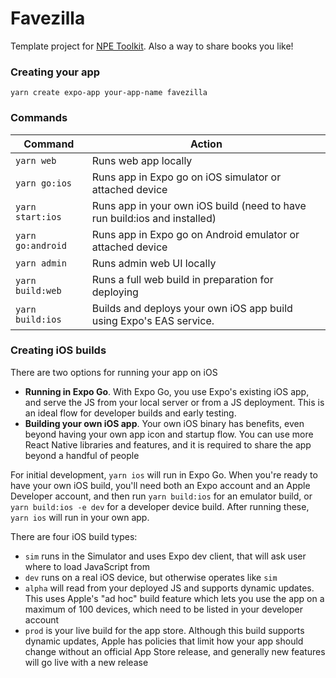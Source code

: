 # Favezilla

Template project for
[NPE Toolkit](https://github.com/facebookincubator/npe-toolkit). Also a way to
share books you like!

### Creating your app

`yarn create expo-app your-app-name favezilla`

### Commands

| Command           | Action                                                                    |
| ----------------- | ------------------------------------------------------------------------- |
| `yarn web`        | Runs web app locally                                                      |
| `yarn go:ios`     | Runs app in Expo go on iOS simulator or attached device                   |
| `yarn start:ios`  | Runs app in your own iOS build (need to have run build:ios and installed) |
| `yarn go:android` | Runs app in Expo go on Android emulator or attached device                |
| `yarn admin`      | Runs admin web UI locally                                                 |
| `yarn build:web`  | Runs a full web build in preparation for deploying                        |
| `yarn build:ios`  | Builds and deploys your own iOS app build using Expo's EAS service.       |

### Creating iOS builds

There are two options for running your app on iOS

- **Running in Expo Go**. With Expo Go, you use Expo's existing iOS app, and
  serve the JS from your local server or from a JS deployment. This is an ideal
  flow for developer builds and early testing.
- **Building your own iOS app**. Your own iOS binary has benefits, even beyond
  having your own app icon and startup flow. You can use more React Native
  libraries and features, and it is required to share the app beyond a handful
  of people

For initial development, `yarn ios` will run in Expo Go. When you're ready to
have your own iOS build, you'll need both an Expo account and an Apple Developer
account, and then run `yarn build:ios` for an emulator build, or
`yarn build:ios -e dev` for a developer device build. After running these,
`yarn ios` will run in your own app.

There are four iOS build types:

- `sim` runs in the Simulator and uses Expo dev client, that will ask user where
  to load JavaScript from
- `dev` runs on a real iOS device, but otherwise operates like `sim`
- `alpha` will read from your deployed JS and supports dynamic updates. This
  uses Apple's "ad hoc" build feature which lets you use the app on a maximum of
  100 devices, which need to be listed in your developer account
- `prod` is your live build for the app store. Although this build supports
  dynamic updates, Apple has policies that limit how your app should change
  without an official App Store release, and generally new features will go live
  with a new release

